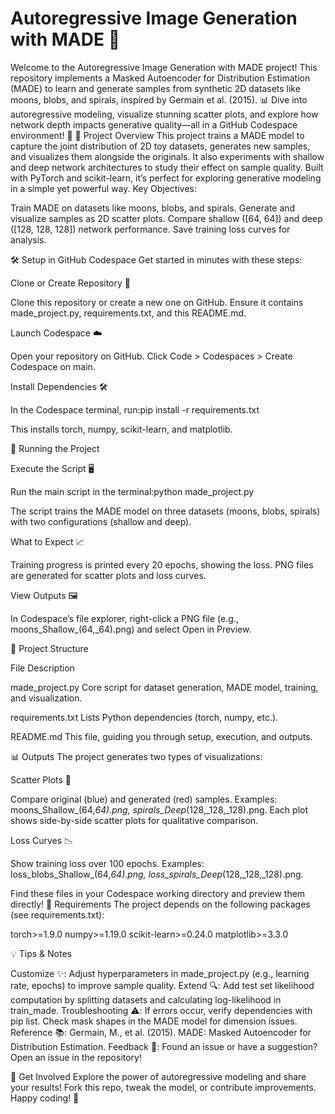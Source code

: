# Autoregressive Image Generation with MADE 🚀

Welcome to the Autoregressive Image Generation with MADE project! This repository implements a Masked Autoencoder for Distribution Estimation (MADE) to learn and generate samples from synthetic 2D datasets like moons, blobs, and spirals, inspired by Germain et al. (2015). 📊 Dive into autoregressive modeling, visualize stunning scatter plots, and explore how network depth impacts generative quality—all in a GitHub Codespace environment! 🌟
🎯 Project Overview
This project trains a MADE model to capture the joint distribution of 2D toy datasets, generates new samples, and visualizes them alongside the originals. It also experiments with shallow and deep network architectures to study their effect on sample quality. Built with PyTorch and scikit-learn, it’s perfect for exploring generative modeling in a simple yet powerful way.
Key Objectives:

Train MADE on datasets like moons, blobs, and spirals.
Generate and visualize samples as 2D scatter plots.
Compare shallow ([64, 64]) and deep ([128, 128, 128]) network performance.
Save training loss curves for analysis.

🛠️ Setup in GitHub Codespace
Get started in minutes with these steps:

Clone or Create Repository 📂

Clone this repository or create a new one on GitHub.
Ensure it contains made_project.py, requirements.txt, and this README.md.


Launch Codespace ☁️

Open your repository on GitHub.
Click Code > Codespaces > Create Codespace on main.


Install Dependencies 🛠️

In the Codespace terminal, run:pip install -r requirements.txt


This installs torch, numpy, scikit-learn, and matplotlib.



🚀 Running the Project

Execute the Script 🖥️

Run the main script in the terminal:python made_project.py


The script trains the MADE model on three datasets (moons, blobs, spirals) with two configurations (shallow and deep).


What to Expect 📈

Training progress is printed every 20 epochs, showing the loss.
PNG files are generated for scatter plots and loss curves.


View Outputs 🖼️

In Codespace’s file explorer, right-click a PNG file (e.g., moons_Shallow_(64,_64).png) and select Open in Preview.



📁 Project Structure



File
Description



made_project.py
Core script for dataset generation, MADE model, training, and visualization.


requirements.txt
Lists Python dependencies (torch, numpy, etc.).


README.md
This file, guiding you through setup, execution, and outputs.


📊 Outputs
The project generates two types of visualizations:

Scatter Plots 📍

Compare original (blue) and generated (red) samples.
Examples: moons_Shallow_(64,_64).png, spirals_Deep_(128,_128,_128).png.
Each plot shows side-by-side scatter plots for qualitative comparison.


Loss Curves 📉

Show training loss over 100 epochs.
Examples: loss_blobs_Shallow_(64,_64).png, loss_spirals_Deep_(128,_128,_128).png.



Find these files in your Codespace working directory and preview them directly!
🧩 Requirements
The project depends on the following packages (see requirements.txt):

torch>=1.9.0
numpy>=1.19.0
scikit-learn>=0.24.0
matplotlib>=3.3.0

💡 Tips & Notes

Customize ✨: Adjust hyperparameters in made_project.py (e.g., learning rate, epochs) to improve sample quality.
Extend 🔍: Add test set likelihood computation by splitting datasets and calculating log-likelihood in train_made.
Troubleshooting ⚠️: If errors occur, verify dependencies with pip list. Check mask shapes in the MADE model for dimension issues.
Reference 📚: Germain, M., et al. (2015). MADE: Masked Autoencoder for Distribution Estimation.
Feedback 💬: Found an issue or have a suggestion? Open an issue in the repository!

🌟 Get Involved
Explore the power of autoregressive modeling and share your results! Fork this repo, tweak the model, or contribute improvements. Happy coding! 🎉
